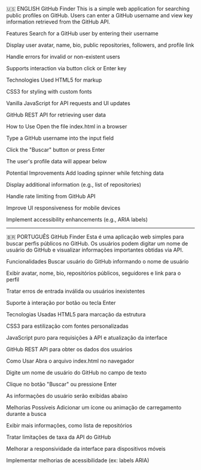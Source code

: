 🇺🇸 ENGLISH
GitHub Finder
This is a simple web application for searching public profiles on GitHub. Users can enter a GitHub username and view key information retrieved from the GitHub API.

Features
Search for a GitHub user by entering their username

Display user avatar, name, bio, public repositories, followers, and profile link

Handle errors for invalid or non-existent users

Supports interaction via button click or Enter key

Technologies Used
HTML5 for markup

CSS3 for styling with custom fonts

Vanilla JavaScript for API requests and UI updates

GitHub REST API for retrieving user data

How to Use
Open the file index.html in a browser

Type a GitHub username into the input field

Click the "Buscar" button or press Enter

The user's profile data will appear below

Potential Improvements
Add loading spinner while fetching data

Display additional information (e.g., list of repositories)

Handle rate limiting from GitHub API

Improve UI responsiveness for mobile devices

Implement accessibility enhancements (e.g., ARIA labels)
___________________________________________________________________________________________________________

🇧🇷 PORTUGUÊS
GitHub Finder
Esta é uma aplicação web simples para buscar perfis públicos no GitHub. Os usuários podem digitar um nome de usuário do GitHub e visualizar informações importantes obtidas via API.

Funcionalidades
Buscar usuário do GitHub informando o nome de usuário

Exibir avatar, nome, bio, repositórios públicos, seguidores e link para o perfil

Tratar erros de entrada inválida ou usuários inexistentes

Suporte à interação por botão ou tecla Enter

Tecnologias Usadas
HTML5 para marcação da estrutura

CSS3 para estilização com fontes personalizadas

JavaScript puro para requisições à API e atualização da interface

GitHub REST API para obter os dados dos usuários

Como Usar
Abra o arquivo index.html no navegador

Digite um nome de usuário do GitHub no campo de texto

Clique no botão "Buscar" ou pressione Enter

As informações do usuário serão exibidas abaixo

Melhorias Possíveis
Adicionar um ícone ou animação de carregamento durante a busca

Exibir mais informações, como lista de repositórios

Tratar limitações de taxa da API do GitHub

Melhorar a responsividade da interface para dispositivos móveis

Implementar melhorias de acessibilidade (ex: labels ARIA)

